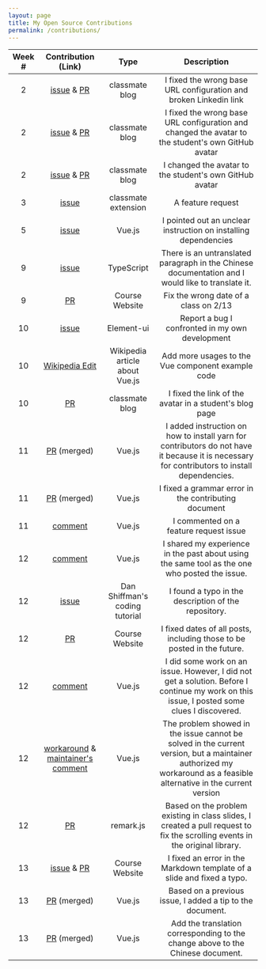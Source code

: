 ```yaml
---
layout: page
title: My Open Source Contributions
permalink: /contributions/
---
```


<!-- 
Type of the contribution should be "Wikipedia edit", "OpenStreet Map feature", "Documentation", "Course website", "Blog", 
"Browse Add-on", etc. 

The descriptioin should include a brief summary of what you did. 

Replace the first row with your contribution. 

--> 





| Week #       | Contribution (Link)  | Type  | Description | 
|:---:|:---:|:---:|:---:|
| 2 | [issue](https://github.com/nyu-ossd-s19/andreawaxman-weekly/issues/3) & [PR](https://github.com/nyu-ossd-s19/andreawaxman-weekly/pull/4)| classmate blog | I fixed the wrong base URL configuration and broken Linkedin link |
| 2 | [issue](https://github.com/nyu-ossd-s19/anthonykyi-weekly/issues/2) & [PR](https://github.com/nyu-ossd-s19/anthonykyi-weekly/pull/3) | classmate blog | I fixed the wrong base URL configuration and changed the avatar to the student's own GitHub avatar |
| 2 | [issue](https://github.com/nyu-ossd-s19/gracey715-weekly/issues/1) & [PR](https://github.com/nyu-ossd-s19/gracey715-weekly/pull/2) | classmate blog | I changed the avatar to the student's own GitHub avatar |
| 3 | [issue](https://github.com/nyu-ossd-s19/Joannify/issues/11) | classmate extension | A feature request |
| 5 | [issue](https://github.com/vuejs/vue/issues/9606) | Vue.js | I pointed out an unclear instruction on installing dependencies |
| 9 | [issue](https://github.com/Microsoft/TypeScript/issues/30649) | TypeScript | There is an untranslated paragraph in the Chinese documentation and I would like to translate it. |
| 9 | [PR](https://github.com/joannakl/ossd_s19/pull/7) | Course Website | Fix the wrong date of a class on 2/13 |
| 10 | [issue](https://github.com/ElemeFE/element/issues/14946) | Element-ui | Report a bug I confronted in my own development |
| 10 | [Wikipedia Edit](https://en.wikipedia.org/w/index.php?title=Vue.js&oldid=891378182) | Wikipedia article about Vue.js | Add more usages to the Vue component example code |
| 10 | [PR](https://github.com/nyu-ossd-s19/LifeVirus-weekly/pull/2) | classmate blog | I fixed the link of the avatar in a student's blog page |
| 11 | [PR](https://github.com/vuejs/vue/pull/9848) (merged) | Vue.js | I added instruction on how to install yarn for contributors do not have it because it is necessary for contributors to install dependencies. |
| 11 | [PR](https://github.com/vuejs/vue/pull/9858) (merged) | Vue.js | I fixed a grammar error in the contributing document |
| 11 | [comment](https://github.com/vuejs/vue/issues/9661#issuecomment-482172760) | Vue.js | I commented on a feature request issue |
| 12 | [comment](https://github.com/vuejs/vue/issues/9873#issuecomment-483387349) | Vue.js | I shared my experience in the past about using the same tool as the one who posted the issue. |
| 12 | [issue](https://github.com/shiffman/Black-Hole-Simulation/issues/3) | Dan Shiffman's coding tutorial | I found a typo in the description of the repository. |
| 12 | [PR](https://github.com/joannakl/ossd_s19/pull/13) | Course Website | I fixed dates of all posts, including those to be posted in the future. |
| 12 | [comment](https://github.com/vuejs/vue/issues/9573#issuecomment-485058632) | Vue.js | I did some work on an issue. However, I did not get a solution. Before I continue my work on this issue, I posted some clues I discovered. |
| 12 | [workaround](https://github.com/vuejs/vue/issues/9573#issuecomment-485133528) & [maintainer's comment](https://github.com/vuejs/vue/issues/9573#issuecomment-485272060) | Vue.js | The problem showed in the issue cannot be solved in the current version, but a maintainer authorized my workaround as a feasible alternative in the current version |
| 12 | [PR](https://github.com/gnab/remark/pull/564) | remark.js | Based on the problem existing in class slides, I created a pull request to fix the scrolling events in the original library. |
| 13 | [issue](https://github.com/joannakl/ossd_s19/issues/17) & [PR](https://github.com/joannakl/ossd_s19/pull/18) | Course Website | I fixed an error in the Markdown template of a slide and fixed a typo. |
| 13 | [PR](https://github.com/vuejs/vuejs.org/pull/2140) (merged) | Vue.js | Based on a previous issue, I added a tip to the document. |
| 13 | [PR](https://github.com/vuejs/cn.vuejs.org/pull/910) (merged) | Vue.js | Add the translation corresponding to the change above to the Chinese document. |
